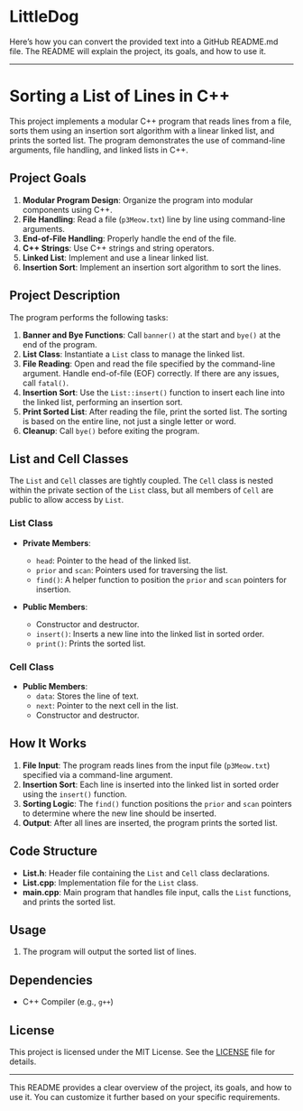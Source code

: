 # LittleDog
Here’s how you can convert the provided text into a GitHub README.md file. The README will explain the project, its goals, and how to use it.

---

# Sorting a List of Lines in C++

This project implements a modular C++ program that reads lines from a file, sorts them using an insertion sort algorithm with a linear linked list, and prints the sorted list. The program demonstrates the use of command-line arguments, file handling, and linked lists in C++.

## Project Goals

1. **Modular Program Design**: Organize the program into modular components using C++.
2. **File Handling**: Read a file (`p3Meow.txt`) line by line using command-line arguments.
3. **End-of-File Handling**: Properly handle the end of the file.
4. **C++ Strings**: Use C++ strings and string operators.
5. **Linked List**: Implement and use a linear linked list.
6. **Insertion Sort**: Implement an insertion sort algorithm to sort the lines.

## Project Description

The program performs the following tasks:

1. **Banner and Bye Functions**: Call `banner()` at the start and `bye()` at the end of the program.
2. **List Class**: Instantiate a `List` class to manage the linked list.
3. **File Reading**: Open and read the file specified by the command-line argument. Handle end-of-file (EOF) correctly. If there are any issues, call `fatal()`.
4. **Insertion Sort**: Use the `List::insert()` function to insert each line into the linked list, performing an insertion sort.
5. **Print Sorted List**: After reading the file, print the sorted list. The sorting is based on the entire line, not just a single letter or word.
6. **Cleanup**: Call `bye()` before exiting the program.

## List and Cell Classes

The `List` and `Cell` classes are tightly coupled. The `Cell` class is nested within the private section of the `List` class, but all members of `Cell` are public to allow access by `List`.

### List Class

- **Private Members**:
  - `head`: Pointer to the head of the linked list.
  - `prior` and `scan`: Pointers used for traversing the list.
  - `find()`: A helper function to position the `prior` and `scan` pointers for insertion.

- **Public Members**:
  - Constructor and destructor.
  - `insert()`: Inserts a new line into the linked list in sorted order.
  - `print()`: Prints the sorted list.

### Cell Class

- **Public Members**:
  - `data`: Stores the line of text.
  - `next`: Pointer to the next cell in the list.
  - Constructor and destructor.

## How It Works

1. **File Input**: The program reads lines from the input file (`p3Meow.txt`) specified via a command-line argument.
2. **Insertion Sort**: Each line is inserted into the linked list in sorted order using the `insert()` function.
3. **Sorting Logic**: The `find()` function positions the `prior` and `scan` pointers to determine where the new line should be inserted.
4. **Output**: After all lines are inserted, the program prints the sorted list.

## Code Structure

- **List.h**: Header file containing the `List` and `Cell` class declarations.
- **List.cpp**: Implementation file for the `List` class.
- **main.cpp**: Main program that handles file input, calls the `List` functions, and prints the sorted list.

## Usage

1. The program will output the sorted list of lines.

## Dependencies

- C++ Compiler (e.g., `g++`)

## License

This project is licensed under the MIT License. See the [LICENSE](LICENSE) file for details.

---

This README provides a clear overview of the project, its goals, and how to use it. You can customize it further based on your specific requirements.
